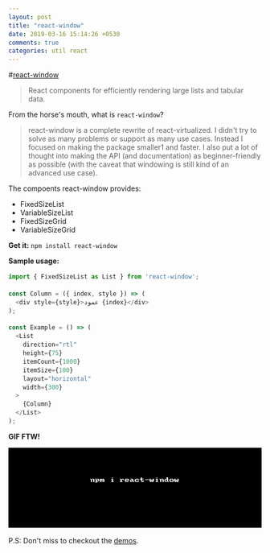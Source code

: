 ```yaml
---
layout: post
title: "react-window"
date: 2019-03-16 15:14:26 +0530
comments: true
categories: util react
---
```


#[react-window](https://www.npmjs.com/package/react-window)
> React components for efficiently rendering large lists and tabular data.

From the horse's mouth, what is `react-window`?

> react-window is a complete rewrite of react-virtualized. I didn't try to solve as many problems or support as many use cases. Instead I focused on making the package smaller1 and faster. I also put a lot of thought into making the API (and documentation) as beginner-friendly as possible (with the caveat that windowing is still kind of an advanced use case).

The compoents react-window provides:

* FixedSizeList
* VariableSizeList
* FixedSizeGrid
* VariableSizeGrid

__Get it:__ `npm install react-window`

__Sample usage:__

```js
import { FixedSizeList as List } from 'react-window';
 
const Column = ({ index, style }) => (
  <div style={style}>عمود {index}</div>
);
 
const Example = () => (
  <List
    direction="rtl"
    height={75}
    itemCount={1000}
    itemSize={100}
    layout="horizontal"
    width={300}
  >
    {Column}
  </List>
);
```

__GIF FTW!__

![react-window](/images/react-window/react-window.gif)


P.S: Don't miss to checkout the [demos](https://react-window.now.sh/).